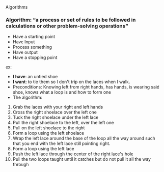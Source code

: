 Algorithms

### Algorithm: “a process or set of rules to be followed in calculations or other problem-solving operations”
- Have a starting point
- Have Input
- Process something
- Have output
- Have a stopping point

ex:
- **I have**: an untied shoe
- **I want**: to tie them so I don't trip on the laces when I walk.
- Preconditions: Knowing left from right hands, has hands, is wearing said shoe, knows what a loop is and how to form one
- The algorithm:
1. Grab the laces with your right and left hands
2. Cross the right shoelace over the left one
3. Tuck the right shoelace under the left lace 
4. Pull the right shoelace to the left, over the left one
5. Pull on the left shoelace to the right
6. Form a loop using the left shoelace
7. Wrap the left lace around the base of the loop all the way around such that you end with the left lace still pointing right.
8. Form a loop using the left lace
9. Push the left lace through the center of the right lace's hole
10. Pull the two loops taught until it catches but do not pull it all the way through
